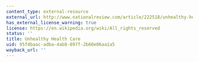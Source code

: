 ```yaml
---
content_type: external-resource
external_url: http://www.nationalreview.com/article/222518/unhealthy-health-care-linda-halderman
has_external_license_warning: true
license: https://en.wikipedia.org/wiki/All_rights_reserved
status: ''
title: Unhealthy Health Care
uid: 95f4baac-adba-4ab8-897f-2b60e06aa1a5
wayback_url: ''
---
```

